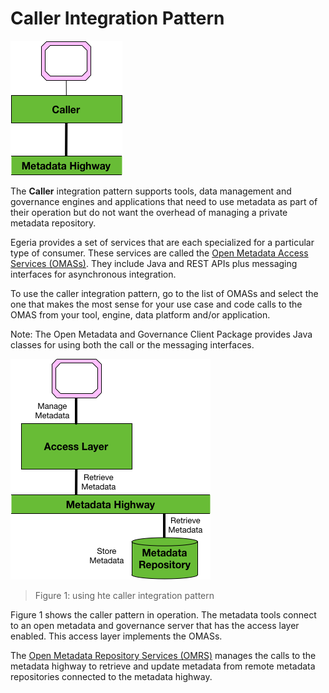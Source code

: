 <!-- SPDX-License-Identifier: CC-BY-4.0 -->
<!-- Copyright Contributors to the Egeria project. -->

# Caller Integration Pattern

![icon](caller-integration-pattern.png)

The **Caller** integration pattern supports tools,
data management and governance engines and applications that
need to use metadata as part of their operation but do not
want the overhead of managing a private metadata repository.

Egeria provides a set of services that are each specialized for a
particular type of consumer.
These services are called the
[Open Metadata Access Services (OMASs)](../../../open-metadata-implementation/access-services/README.md).  They include Java and REST APIs plus messaging interfaces for asynchronous integration.

To use the caller integration pattern, go to the list of OMASs and select the one that makes the most sense for your use case and code calls to the OMAS from your tool, engine, data platform and/or application.

Note: The Open Metadata and Governance Client Package provides Java classes for using both the call or the messaging interfaces.

![Figure 1](caller-integration-pattern-level-1.png)
> Figure 1: using hte caller integration pattern

Figure 1 shows the caller pattern in operation.  The metadata tools connect to an open metadata and governance server that has the access layer enabled.  This access layer implements the OMASs.

The [Open Metadata Repository Services (OMRS)](../../../open-metadata-implementation/repository-services/README.md) manages the calls to the metadata highway to retrieve and update metadata from remote metadata repositories connected to the metadata highway.